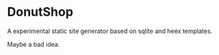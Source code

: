 # DonutShop

A experimental static site generator based on sqlite and heex templates.

Maybe a bad idea.
